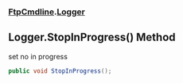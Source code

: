 ### [FtpCmdline](FtpCmdline.md 'FtpCmdline').[Logger](Logger.md 'FtpCmdline.Logger')

## Logger.StopInProgress() Method

set no in progress

```csharp
public void StopInProgress();
```